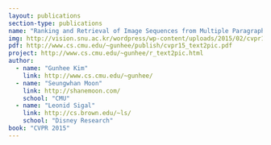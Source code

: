 ```yaml
---
layout: publications
section-type: publications
name: "Ranking and Retrieval of Image Sequences from Multiple Paragraph Queries"
img: http://vision.snu.ac.kr/wordpress/wp-content/uploads/2015/02/cvpr15_text2pic_top-300x196.gif
pdf: http://www.cs.cmu.edu/~gunhee/publish/cvpr15_text2pic.pdf
project: http://www.cs.cmu.edu/~gunhee/r_text2pic.html
author:
  - name: "Gunhee Kim"
    link: http://www.cs.cmu.edu/~gunhee/
  - name: "Seungwhan Moon"
    link: http://shanemoon.com/
    school: "CMU"
  - name: "Leonid Sigal"
    link: http://cs.brown.edu/~ls/
    school: "Disney Research"
book: "CVPR 2015"
---
```

